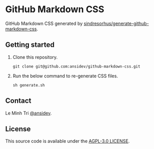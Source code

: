 # GitHub Markdown CSS

GitHub Markdown CSS generated by [sindresorhus/generate-github-markdown-css](https://github.com/sindresorhus/generate-github-markdown-css).

## Getting started

1. Clone this repository.

   ```shell
   git clone git@github.com:ansidev/github-markdown-css.git
   ```

2. Run the below command to re-generate CSS files.

   ```shell
   sh generate.sh
   ```

## Contact

Le Minh Tri [@ansidev](https://ansidev.xyz/about).

## License

This source code is available under the [AGPL-3.0 LICENSE](/LICENSE).
